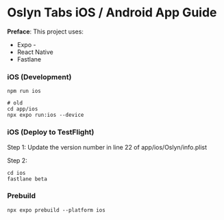 # Oslyn Tabs iOS / Android App Guide

**Preface**: This project uses:

- Expo - 
- React Native
- Fastlane

### iOS (Development)

```
npm run ios

# old
cd app/ios
npx expo run:ios --device
```

### iOS (Deploy to TestFlight)

Step 1: Update the version number in line 22 of app/ios/Oslyn/info.plist

Step 2:
```
cd ios
fastlane beta
```

### Prebuild

```
npx expo prebuild --platform ios
```